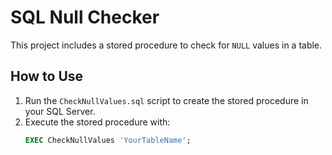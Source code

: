# SQL Null Checker

This project includes a stored procedure to check for `NULL` values in a table.

## How to Use

1. Run the `CheckNullValues.sql` script to create the stored procedure in your SQL Server.
2. Execute the stored procedure with:
   ```sql
   EXEC CheckNullValues 'YourTableName';
